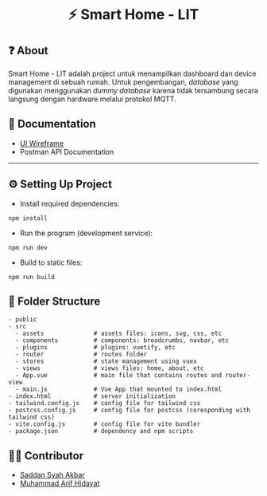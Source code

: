 <h1 align="center">
  ⚡ Smart Home - LIT
</h1>

## ❓ About 
Smart Home - LIT adalah project untuk menampilkan dashboard dan device management di sebuah rumah. Untuk pengembangan, _database_ yang digunakan menggunakan _dummy_ _database_ karena tidak tersambung secara langsung dengan hardware melalui protokol MQTT.

## 💾 Documentation
- [UI Wireframe](https://www.figma.com/file/vnzBpOdVkW5COuhIMBC7Kq/UI-Wireframe?node-id=2%3A3&t=rW2Nv1HVIVTVwMqn-0)
- Postman API Documentation

<hr/>

## ⚙ Setting Up Project
- Install required dependencies:
```````````
npm install
```````````
- Run the program (development service):
```````````
npm run dev
```````````
- Build to static files:
``````````
npm run build
``````````

## 📁 Folder Structure
```
- public               
- src           
  - assets              # assets files: icons, svg, css, etc
  - components          # components: breadcrumbs, navbar, etc
  - plugins             # plugins: vuetify, etc
  - router              # routes folder
  - stores              # state management using vuex
  - views               # views files: home, about, etc
  - App.vue             # main file that contains routes and router-view
  - main.js             # Vue App that mounted to index.html
- index.html            # server initialization
- tailwind.config.js    # config file for tailwind css
- postcss.config.js     # config file for postcss (coresponding with tailwind css)
- vite.config.js        # config file for vite bundler
- package.json          # dependency and npm scripts
```

## 👨‍💻 Contributor
- [Saddan Syah Akbar](https://github.com/saddansyah)
- [Muhammad Arif Hidayat](https://github.com/mhmd-arif)

